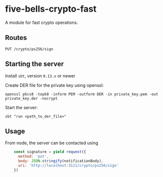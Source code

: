 # five-bells-crypto-fast

A module for fast crypto operations. 

## Routes

`PUT /crypto/ps256/sign`

## Starting the server

Install `sbt`, version `0.13.x` or newer

Create DER file for the private key using openssl:

`openssl pkcs8 -topk8 -inform PEM -outform DER -in private_key.pem -out private_key.der -nocrypt`

Start the server:

`sbt "run <path_to_der_file>"`

## Usage

From node, the server can be contacted using

```js
    const signature = yield request({
      method: 'put',
      body: JSON.stringify(notificationBody),
      uri: 'http://localhost:3111/crypto/ps256/sign'
    })
```
